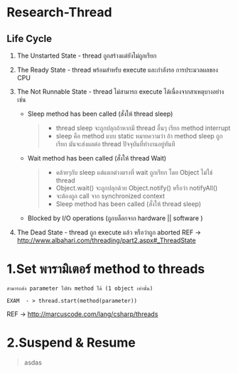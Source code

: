 # Research-Thread

## Life Cycle

 1. The Unstarted State - thread ถูกสร้างแต่ยังไม่ถูกเรียก
 2. The Ready State - thread พร้อมสำหรับ execute และกำลังรอ การประมวลผลของ CPU
 3. The Not Runnable State - thread ไม่สามารถ execute ได้เนื่องจากสาเหตุบางอย่างเช่น
	- Sleep method has been called (สั่งให้ thread sleep) 
	  > - thread sleep จะถูกปลุกถ้าหากมี thread อื่นๆ เรียก method interrupt
	  > - sleep คือ method แบบ static หมายความว่า ถ้า method sleep ถูกเรียก มันจะส่งผลต่อ thread ปัจจุบันที่ทำงานอยู่ทันที
	- Wait method has been called  (สั่งให้ thread Wait)
	  > - คล้ายๆกับ sleep แต่แตกต่างตรงที่  wait ถูกเรียก โดย Object  ไม่ใช่ thread
	  > - Object.wait() จะถูกปลุกด้วย Object.notify() หรือว่า notifyAll()
	  > - จะต้องถูก call จาก synchronized context
	  > - Sleep method has been called (สั่งให้ thread sleep) 
	- Blocked by I/O operations (ถูกบล็อกจาก hardware || software )

 4. The Dead State - thread ถูก execute แล้ว หรือว่าถูก aborted 
REF -> http://www.albahari.com/threading/part2.aspx#_ThreadState

# 1.Set พารามิเตอร์ method to threads 
	สามารถส่ง parameter ไปยัง method ได้ (1 object เท่านั้น) 
```
EXAM  - > thread.start(method(parameter))
```
REF -> http://marcuscode.com/lang/csharp/threads

# 2.Suspend & Resume
  > asdas
